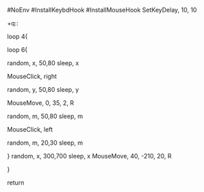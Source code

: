 #NoEnv
#InstallKeybdHook
#InstallMouseHook
SetKeyDelay, 10, 10 



+q::

loop 4{


loop 6{

random, x, 50,80
sleep, x


MouseClick, right

random, y, 50,80
sleep, y

MouseMove, 0, 35, 2, R

random, m, 50,80
sleep, m

MouseClick, left

random, m, 20,30
sleep, m


}
random, x, 300,700
sleep, x
MouseMove, 40, -210, 20, R

}


return



